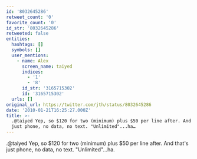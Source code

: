```yaml
---
id: '8032645286'
retweet_count: '0'
favorite_count: '0'
id_str: '8032645286'
retweeted: false
entities:
  hashtags: []
  symbols: []
  user_mentions:
    - name: Alex
      screen_name: taiyed
      indices:
        - '1'
        - '8'
      id_str: '3165715302'
      id: '3165715302'
  urls: []
original_url: https://twitter.com/jth/status/8032645286
date: '2010-01-21T16:25:27.000Z'
title: >-
  .@taiyed Yep, so $120 for two (minimum) plus $50 per line after. And that's
  just phone, no data, no text. "Unlimited"...ha…
---
```


.@taiyed Yep, so $120 for two (minimum) plus $50 per line after. And that's just phone, no data, no text. "Unlimited"...ha.